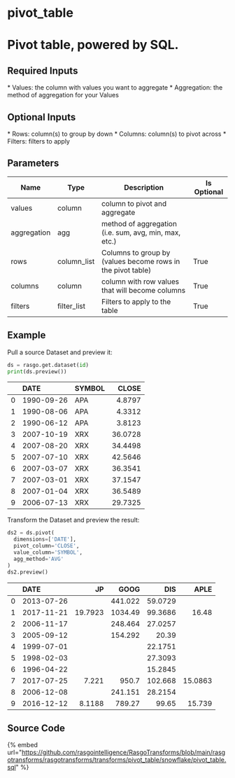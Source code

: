 

# pivot_table

<h1>Pivot table, powered by SQL.</h1>

<h2>Required Inputs</h2>
* Values: the column with values you want to aggregate
* Aggregation: the method of aggregation for your Values

<h2>Optional Inputs</h2>
* Rows: column(s) to group by down
* Columns: column(s) to pivot across
* Filters: filters to apply


## Parameters

|    Name     |    Type     |                         Description                         | Is Optional |
| ----------- | ----------- | ----------------------------------------------------------- | ----------- |
| values      | column      | column to pivot and aggregate                               |             |
| aggregation | agg         | method of aggregation (i.e. sum, avg, min, max, etc.)       |             |
| rows        | column_list | Columns to group by (values become rows in the pivot table) | True        |
| columns     | column      | column with row values that will become columns             | True        |
| filters     | filter_list | Filters to apply to the table                               | True        |


## Example

Pull a source Dataset and preview it:

```python
ds = rasgo.get.dataset(id)
print(ds.preview())
```

|    | DATE       | SYMBOL   |   CLOSE |
|---:|:-----------|:---------|--------:|
|  0 | 1990-09-26 | APA      |  4.8797 |
|  1 | 1990-08-06 | APA      |  4.3312 |
|  2 | 1990-06-12 | APA      |  3.8123 |
|  3 | 2007-10-19 | XRX      | 36.0728 |
|  4 | 2007-08-20 | XRX      | 34.4498 |
|  5 | 2007-07-10 | XRX      | 42.5646 |
|  6 | 2007-03-07 | XRX      | 36.3541 |
|  7 | 2007-03-01 | XRX      | 37.1547 |
|  8 | 2007-01-04 | XRX      | 36.5489 |
|  9 | 2006-07-13 | XRX      | 29.7325 |


Transform the Dataset and preview the result:

```python
ds2 = ds.pivot(
  dimensions=['DATE'],
  pivot_column='CLOSE',
  value_column='SYMBOL',
  agg_method='AVG'
)
ds2.preview()

```

|    | DATE       |      JP |     GOOG |      DIS |    APLE |
|---:|:-----------|--------:|---------:|---------:|--------:|
|  0 | 2013-07-26 |         |  441.022 |  59.0729 |         |
|  1 | 2017-11-21 | 19.7923 | 1034.49  |  99.3686 | 16.48   |
|  2 | 2006-11-17 |         |  248.464 |  27.0257 |         |
|  3 | 2005-09-12 |         |  154.292 |  20.39   |         |
|  4 | 1999-07-01 |         |          |  22.1751 |         |
|  5 | 1998-02-03 |         |          |  27.3093 |         |
|  6 | 1996-04-22 |         |          |  15.2845 |         |
|  7 | 2017-07-25 |  7.221  |  950.7   | 102.668  | 15.0863 |
|  8 | 2006-12-08 |         |  241.151 |  28.2154 |         |
|  9 | 2016-12-12 |  8.1188 |  789.27  |  99.65   | 15.739  |


## Source Code

{% embed url="https://github.com/rasgointelligence/RasgoTransforms/blob/main/rasgotransforms/rasgotransforms/transforms/pivot_table/snowflake/pivot_table.sql" %}

